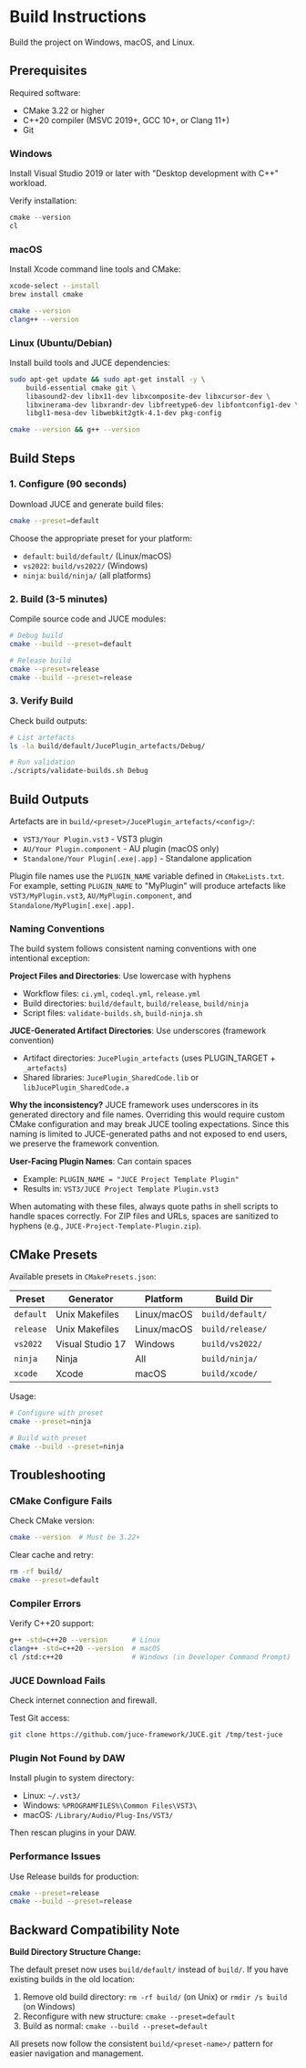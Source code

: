 # Build Instructions

Build the project on Windows, macOS, and Linux.

## Prerequisites

Required software:

- CMake 3.22 or higher
- C++20 compiler (MSVC 2019+, GCC 10+, or Clang 11+)
- Git

### Windows

Install Visual Studio 2019 or later with "Desktop development with C++" workload.

Verify installation:

```powershell
cmake --version
cl
```

### macOS

Install Xcode command line tools and CMake:

```bash
xcode-select --install
brew install cmake

cmake --version
clang++ --version
```

### Linux (Ubuntu/Debian)

Install build tools and JUCE dependencies:

```bash
sudo apt-get update && sudo apt-get install -y \
    build-essential cmake git \
    libasound2-dev libx11-dev libxcomposite-dev libxcursor-dev \
    libxinerama-dev libxrandr-dev libfreetype6-dev libfontconfig1-dev \
    libgl1-mesa-dev libwebkit2gtk-4.1-dev pkg-config

cmake --version && g++ --version
```

## Build Steps

### 1. Configure (90 seconds)

Download JUCE and generate build files:

```bash
cmake --preset=default
```

Choose the appropriate preset for your platform:

- `default`: `build/default/` (Linux/macOS)
- `vs2022`: `build/vs2022/` (Windows)
- `ninja`: `build/ninja/` (all platforms)

### 2. Build (3-5 minutes)

Compile source code and JUCE modules:

```bash
# Debug build
cmake --build --preset=default

# Release build
cmake --preset=release
cmake --build --preset=release
```

### 3. Verify Build

Check build outputs:

```bash
# List artefacts
ls -la build/default/JucePlugin_artefacts/Debug/

# Run validation
./scripts/validate-builds.sh Debug
```

## Build Outputs

Artefacts are in `build/<preset>/JucePlugin_artefacts/<config>/`:

- `VST3/Your Plugin.vst3` - VST3 plugin
- `AU/Your Plugin.component` - AU plugin (macOS only)
- `Standalone/Your Plugin[.exe|.app]` - Standalone application

Plugin file names use the `PLUGIN_NAME` variable defined in `CMakeLists.txt`. For example, setting `PLUGIN_NAME` to
"MyPlugin" will produce artefacts like `VST3/MyPlugin.vst3`, `AU/MyPlugin.component`, and
`Standalone/MyPlugin[.exe|.app]`.

### Naming Conventions

The build system follows consistent naming conventions with one intentional exception:

**Project Files and Directories**: Use lowercase with hyphens

- Workflow files: `ci.yml`, `codeql.yml`, `release.yml`
- Build directories: `build/default`, `build/release`, `build/ninja`
- Script files: `validate-builds.sh`, `build-ninja.sh`

**JUCE-Generated Artifact Directories**: Use underscores (framework convention)

- Artifact directories: `JucePlugin_artefacts` (uses PLUGIN_TARGET + `_artefacts`)
- Shared libraries: `JucePlugin_SharedCode.lib` or `libJucePlugin_SharedCode.a`

**Why the inconsistency?** JUCE framework uses underscores in its generated directory and file names. Overriding this
would require custom CMake configuration and may break JUCE tooling expectations. Since this naming is limited to
JUCE-generated paths and not exposed to end users, we preserve the framework convention.

**User-Facing Plugin Names**: Can contain spaces

- Example: `PLUGIN_NAME = "JUCE Project Template Plugin"`
- Results in: `VST3/JUCE Project Template Plugin.vst3`

When automating with these files, always quote paths in shell scripts to handle spaces correctly. For ZIP files and
URLs, spaces are sanitized to hyphens (e.g., `JUCE-Project-Template-Plugin.zip`).

## CMake Presets

Available presets in `CMakePresets.json`:

| Preset    | Generator        | Platform    | Build Dir        |
| --------- | ---------------- | ----------- | ---------------- |
| `default` | Unix Makefiles   | Linux/macOS | `build/default/` |
| `release` | Unix Makefiles   | Linux/macOS | `build/release/` |
| `vs2022`  | Visual Studio 17 | Windows     | `build/vs2022/`  |
| `ninja`   | Ninja            | All         | `build/ninja/`   |
| `xcode`   | Xcode            | macOS       | `build/xcode/`   |

Usage:

```bash
# Configure with preset
cmake --preset=ninja

# Build with preset
cmake --build --preset=ninja
```

## Troubleshooting

### CMake Configure Fails

Check CMake version:

```bash
cmake --version  # Must be 3.22+
```

Clear cache and retry:

```bash
rm -rf build/
cmake --preset=default
```

### Compiler Errors

Verify C++20 support:

```bash
g++ -std=c++20 --version      # Linux
clang++ -std=c++20 --version  # macOS
cl /std:c++20                 # Windows (in Developer Command Prompt)
```

### JUCE Download Fails

Check internet connection and firewall.

Test Git access:

```bash
git clone https://github.com/juce-framework/JUCE.git /tmp/test-juce
```

### Plugin Not Found by DAW

Install plugin to system directory:

- Linux: `~/.vst3/`
- Windows: `%PROGRAMFILES%\Common Files\VST3\`
- macOS: `/Library/Audio/Plug-Ins/VST3/`

Then rescan plugins in your DAW.

### Performance Issues

Use Release builds for production:

```bash
cmake --preset=release
cmake --build --preset=release
```

## Backward Compatibility Note

**Build Directory Structure Change:**

The default preset now uses `build/default/` instead of `build/`. If you have existing builds in the old location:

1. Remove old build directory: `rm -rf build/` (on Unix) or `rmdir /s build` (on Windows)
2. Reconfigure with new structure: `cmake --preset=default`
3. Build as normal: `cmake --build --preset=default`

All presets now follow the consistent `build/<preset-name>/` pattern for easier navigation and management.
